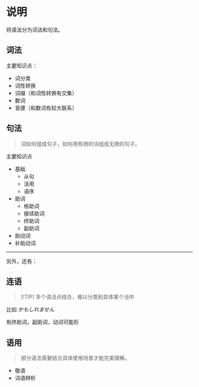 <h1>说明</h1>
<p>将语法分为词法和句法。</p>
<h2>词法</h2>
<p>主要知识点：</p>
<ul>
<li>词分类</li>
<li>词性转换</li>
<li>词缀（和词性转换有交集）</li>
<li>数词</li>
<li>音便（和数词有较大联系）</li>
</ul>
<h2>句法</h2>
<blockquote>
<p>词如何组成句子，如何用有限的词组成无限的句子。</p>
</blockquote>
<p>主要知识点</p>
<ul>
<li>基础<ul>
<li>从句</li>
<li>活用</li>
<li>语序</li>
</ul>
</li>
<li>助词<ul>
<li>格助词</li>
<li>接续助词</li>
<li>终助词</li>
<li>副助词</li>
</ul>
</li>
<li>助动词</li>
<li>补助动词</li>
</ul>
<hr>
<p>另外，还有：</p>
<h2>连语</h2>
<blockquote>
<p>[!TIP]
多个语法点结合，难以分类到具体某个当中</p>
</blockquote>
<p>比如 <em>かもしれません</em></p>
<p>有终助词，副助词，动词可能形</p>
<h2>语用</h2>
<blockquote>
<p>部分语法需要结合具体使用场景才能完美理解。</p>
</blockquote>
<ul>
<li>敬语</li>
<li>词语辨析</li>
</ul>
